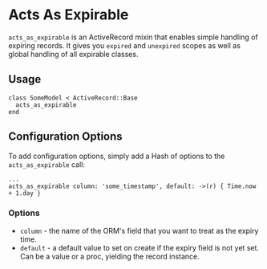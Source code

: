 Acts As Expirable
=================

`acts_as_expirable` is an ActiveRecord mixin that enables simple handling of expiring records. It gives you `expired` and `unexpired` scopes as well as global handling of all expirable classes.

## Usage

```
class SomeModel < ActiveRecord::Base
  acts_as_expirable
end
```

## Configuration Options

To add configuration options, simply add a Hash of options to the `acts_as_expirable` call:

```
...
acts_as_expirable column: 'some_timestamp', default: ->(r) { Time.now + 1.day }
```

### Options

* `column` - the name of the ORM's field that you want to treat as the expiry time.
* `default` - a default value to set on create if the expiry field is not yet set. Can be a value or a proc, yielding the record instance.
